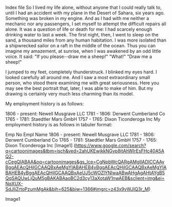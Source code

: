 Index file
So I lived my life alone, without anyone that I could really talk to, until I had an accident with my plane in the Desert of Sahara, six years ago. Something was broken in my engine. And as I had with me neither a mechanic nor any passengers, I set myself to attempt the difficult repairs all alone. It was a question of life or death for me: I had scarcely enough drinking water to last a week. The first night, then, I went to sleep on the sand, a thousand miles from any human habitation. I was more isolated than a shipwrecked sailor on a raft in the middle of the ocean. Thus you can imagine my amazement, at sunrise, when I was awakened by an odd little voice. It said: "If you please--draw me a sheep!" "What!" "Draw me a sheep!"

I jumped to my feet, completely thunderstruck. I blinked my eyes hard. I looked carefully all around me. And I saw a most extraordinary small person, who stood there examining me with great seriousness. Here you may see the best portrait that, later, I was able to make of him. But my drawing is certainly very much less charming than its model.

My employment history is as follows:

1806 - present: Newell Musgrave LLC
1781 - 1806: Derwent Cumberland Co
1765 - 1781: Staedtler Mars GmbH
1757 - 1765: Dixon Ticonderoga Inc
My employment history is as follows in tabuler format:

Emp No	Empl Name
1806 - present:	Newell Musgrave LLC
1781 - 1806:	Derwent Cumberland Co
1765 - 1781:	Staedtler Mars GmbH
1757 - 1765:	Dixon Ticonderoga Inc
[Image1] (https://www.google.com/search?q=cartoonimages&tbm=isch&ved=2ahUKEwjkkNGvp8jtAhWIrEsFHc40A5AQ2-cCegQIABAA&oq=cartoonimages&gs_lcp=CgNpbWcQARgAMgIIADICCAAyBggAEAcQHjIGCAAQBxAeMgYIABAHEB4yBggAEAcQHjIGCAAQBxAeMgYIABAHEB4yBggAEAcQHjIGCAAQBxAeUJ5cWOZlYNlwaABwAHgAgAHtAYgB5QqSAQUwLjQuM5gBAKABAaoBC2d3cy13aXotaW1nwAEB&sclient=img&ei=NqXUX-SdJIjZrtoPzumMgAk&bih=625&biw=1366#imgrc=z43x9vWJIQ3r_M)

Image1 

